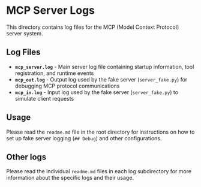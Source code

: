 # MCP Server Logs

This directory contains log files for the MCP (Model Context Protocol) server system.

## Log Files

- **`mcp_server.log`** - Main server log file containing startup information, tool registration, and runtime events
- **`mcp_out.log`** - Output log used by the fake server (`server_fake.py`) for debugging MCP protocol communications
- **`mcp_in.log`** - Input log used by the fake server (`server_fake.py`) to simulate client requests

## Usage

Please read the `readme.md` file in the root directory for instructions on how to set up fake server logging (`## Debug`) and other configurations.

## Other logs

Please read the individual `readme.md` files in each log subdirectory for more information about the specific logs and their usage.
